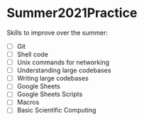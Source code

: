 # Summer2021Practice

Skills to improve over the summer:
- [ ] Git
- [ ] Shell code
- [ ] Unix commands for networking
- [ ] Understanding large codebases
- [ ] Writing large codebases
- [ ] Google Sheets
- [ ] Google Sheets Scripts
- [ ] Macros
- [ ] Basic Scientific Computing

